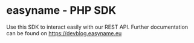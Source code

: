 easyname - PHP SDK
==================

Use this SDK to interact easily with our REST API.
Further documentation can be found on https://devblog.easyname.eu
